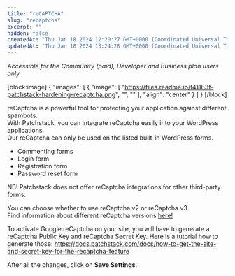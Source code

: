 ```yaml
---
title: "reCAPTCHA"
slug: "recaptcha"
excerpt: ""
hidden: false
createdAt: "Thu Jan 18 2024 12:20:27 GMT+0000 (Coordinated Universal Time)"
updatedAt: "Thu Jan 18 2024 13:24:28 GMT+0000 (Coordinated Universal Time)"
---
```

_Accessible for the Community (paid), Developer and Business plan users only._

[block:image]
{
  "images": [
    {
      "image": [
        "https://files.readme.io/f41183f-patchstack-hardening-recaptcha.png",
        "",
        ""
      ],
      "align": "center"
    }
  ]
}
[/block]


reCaptcha is a powerful tool for protecting your application against different spambots.  
With Patchstack, you can integrate reCaptcha easily into your WordPress applications.  
Our reCaptcha can only be used on the listed built-in WordPress forms.

<ul><li>Commenting forms</li>
<li>Login form</li>
<li>Registration form</li>
<li>Password reset form</li></ul>

NB! Patchstack does not offer reCaptcha integrations for other third-party forms.

You can choose whether to use reCaptcha v2 or reCaptcha v3.  
Find information about different reCaptcha versions <a href="https://developers.google.com/recaptcha/docs/versions" target="_blank">here!</a>

To activate Google reCaptcha on your site, you will have to generate a reCaptcha Public Key and reCaptcha Secret Key. Here is a tutorial how to generate those: <a href="https://docs.patchstack.com/docs/how-to-get-the-site-and-secret-key-for-the-recaptcha-feature" target="_blank">https\://docs.patchstack.com/docs/how-to-get-the-site-and-secret-key-for-the-recaptcha-feature</a>

After all the changes, click on **Save Settings**.

